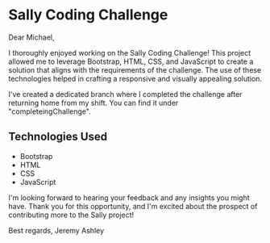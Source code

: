 # Sally Coding Challenge

Dear Michael,

I thoroughly enjoyed working on the Sally Coding Challenge! This project allowed me to leverage Bootstrap, HTML, CSS, and JavaScript to create a solution that aligns with the requirements of the challenge. The use of these technologies helped in crafting a responsive and visually appealing solution.

I've created a dedicated branch where I completed the challenge after returning home from my shift. You can find it under "completeingChallenge".

## Technologies Used
- Bootstrap
- HTML
- CSS
- JavaScript

I'm looking forward to hearing your feedback and any insights you might have. Thank you for this opportunity, and I'm excited about the prospect of contributing more to the Sally project!

Best regards,
Jeremy Ashley